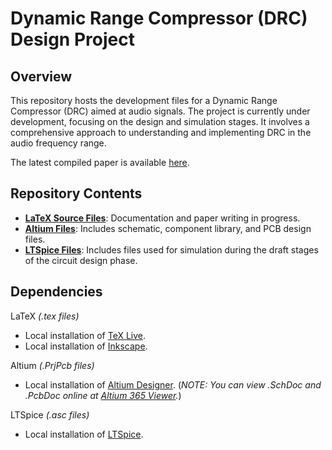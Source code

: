 # Dynamic Range Compressor (DRC) Design Project

## Overview

This repository hosts the development files for a Dynamic Range Compressor (DRC) aimed at audio signals. The project is currently under development, focusing on the design and simulation stages. It involves a comprehensive approach to understanding and implementing DRC in the audio frequency range.

The latest compiled paper is available [here](./LaTeX/main.pdf).

## Repository Contents

* [**LaTeX Source Files**](./LaTeX): Documentation and paper writing in progress.
* [**Altium Files**](./Altium): Includes schematic, component library, and PCB design files.
* [**LTSpice Files**](./LTSpice): Includes files used for simulation during the draft stages of the circuit design phase.

## Dependencies

LaTeX _(.tex files)_
* Local installation of [TeX Live](https://www.tug.org/texlive/).
* Local installation of [Inkscape](https://inkscape.org/).
  
Altium _(.PrjPcb files)_
* Local installation of [Altium Designer](https://www.altium.com). (_NOTE: You can view .SchDoc and .PcbDoc online at [Altium 365 Viewer](https://www.altium.com/viewer/)._)
  
LTSpice _(.asc files)_
* Local installation of [LTSpice](https://www.analog.com/en/resources/design-tools-and-calculators/ltspice-simulator.html).
